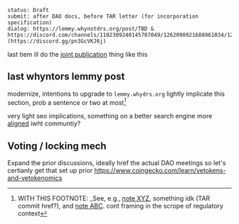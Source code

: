 ```
status: Draft
submit: after DAO docs, before TAR letter (for incorporation specification)
dialog: https://lemmy.whynotdrs.org/post/TBD & https://discord.com/channels/1102309240145707049/1262090921688961034/1284219424189976710 (https://discord.gg/pn3GcVKJ6j)
```

last tiem ill do the [joint publication](https://github.com/JFWooten4/free-markets/commit/a4f28578a93ac29b01259dd84c9b1ce22d6d67e5) thing like this


## last whyntors lemmy post

modernize, intentions to upgrade to `lemmy.whydrs.org` <!-- follow up with ThrowRA, have a chat 1st -->
lightly implicate this section, prob a sentence or two at most[^fnm]

[^fnm]: WITH THIS FOOTNOTE: _See, e.g., [note XYZ](https://wooten.link/edgar), something idk (TAR commit href?), and [note ABC](https://wooten.link/occ). cont framing in the scrope of regulatory context 

very light seo implications, something on a better search engine more [aligned](https://www.reddit.com/r/technology/comments/1cywm12/google_is_paying_reddit_60_million_for_fucksmith/) iwht communtiy?

## Voting / locking mech

Expand the prior discussions, ideally href the actual DAO meetings so let's certianly get that set up prior
https://www.coingecko.com/learn/vetokens-and-vetokenomics
